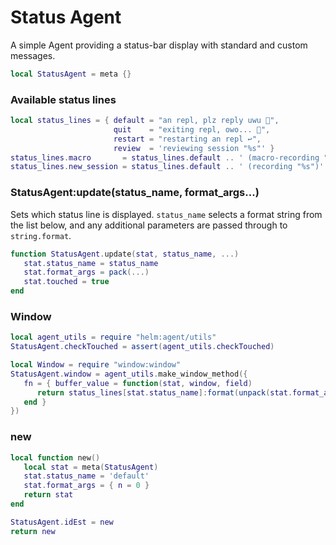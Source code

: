 # Status Agent

A simple Agent providing a status-bar display with standard and custom messages.


```lua
local StatusAgent = meta {}
```
### Available status lines

```lua
local status_lines = { default = "an repl, plz reply uwu 👀",
                       quit    = "exiting repl, owo... 🐲",
                       restart = "restarting an repl ↩️",
                       review  = 'reviewing session "%s"' }
status_lines.macro       = status_lines.default .. ' (macro-recording "%s")'
status_lines.new_session = status_lines.default .. ' (recording "%s")'
```
### StatusAgent:update(status_name, format_args...)

Sets which status line is displayed. ``status_name`` selects a format string
from the list below, and any additional parameters are passed through to
``string.format``.

```lua
function StatusAgent.update(stat, status_name, ...)
   stat.status_name = status_name
   stat.format_args = pack(...)
   stat.touched = true
end
```
### Window

```lua
local agent_utils = require "helm:agent/utils"
StatusAgent.checkTouched = assert(agent_utils.checkTouched)

local Window = require "window:window"
StatusAgent.window = agent_utils.make_window_method({
   fn = { buffer_value = function(stat, window, field)
      return status_lines[stat.status_name]:format(unpack(stat.format_args))
   end }
})
```
### new

```lua
local function new()
   local stat = meta(StatusAgent)
   stat.status_name = 'default'
   stat.format_args = { n = 0 }
   return stat
end
```
```lua
StatusAgent.idEst = new
return new
```
